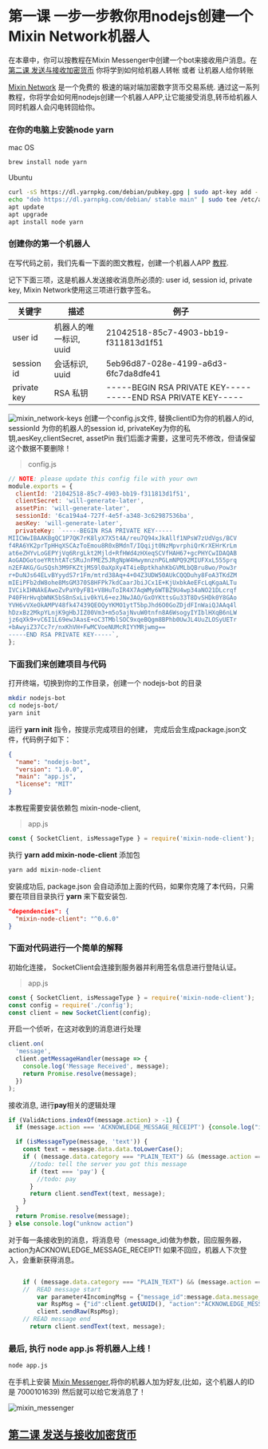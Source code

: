 # 第一课 一步一步教你用nodejs创建一个Mixin Network机器人
在本章中，你可以按教程在Mixin Messenger中创建一个bot来接收用户消息。在[第二课 发送与接收加密货币](https://github.com/wenewzhang/mixin_network-nodejs-bot2/blob/master/README2-zhchs.md)
你将学到如何给机器人转帐 或者 让机器人给你转账

[Mixin Network](https://mixin.one) 是一个免费的 极速的端对端加密数字货币交易系统.
通过这一系列教程，你将学会如何用nodejs创建一个机器人APP,让它能接受消息,转币给机器人同时机器人会闪电转回给你。

### 在你的电脑上安装node yarn
mac OS
```bash
brew install node yarn
```

Ubuntu
```bash
curl -sS https://dl.yarnpkg.com/debian/pubkey.gpg | sudo apt-key add -
echo "deb https://dl.yarnpkg.com/debian/ stable main" | sudo tee /etc/apt/sources.list.d/yarn.list
apt update
apt upgrade
apt install node yarn
```


### 创建你的第一个机器人
在写代码之前，我们先看一下面的图文教程，创建一个机器人APP [教程](https://mixin-network.gitbook.io/mixin-network-cn/messenger-ying-yong-kai-fa/chuang-jian-ji-qi-ren).

记下下面三项，这是机器人发送接收消息所必须的: user id, session id, private key, Mixin Network使用这三项进行数字签名。

| 关键字 | 描述                                  |   例子                                         |
| --- | -------------------------------------------- |  -------------------------------------------------
| user id | 机器人的唯一标识, uuid | 21042518-85c7-4903-bb19-f311813d1f51          |
| session id | 会话标识, uuid | 5eb96d87-028e-4199-a6d3-6fc7da8dfe41          |
| private key | RSA 私钥  | -----BEGIN RSA PRIVATE KEY----- -----END RSA PRIVATE KEY-----


![mixin_network-keys](https://github.com/wenewzhang/mixin_network-nodejs-bot2/blob/master/mixin_network-keys.png)
创建一个config.js文件, 替换clientID为你的机器人的id, sessionId 为你的机器人的session id, privateKey为你的私钥,aesKey,clientSecret, assetPin 我们后面才需要，这里可先不修改，但请保留这个数据不要删除！
> config.js
```javascript
// NOTE: please update this config file with your own
module.exports = {
  clientId: '21042518-85c7-4903-bb19-f311813d1f51',
  clientSecret: 'will-generate-later',
  assetPin: 'will-generate-later',
  sessionId: '6ca194a4-727f-4e5f-a348-3c62987536ba',
  aesKey: 'will-generate-later',
  privateKey: `-----BEGIN RSA PRIVATE KEY-----
MIICWwIBAAKBgQC1P7QK7rK8lyX7X5t4A/reu7Q94xJkAllf1NPsW7zUdVgs/BCV
f4RA6YK2prTpHHqXSCAzToEmou8R0xBMdnT/IQqijt0NzMpvrphiQrKrXEHrKrLm
at6eZHYvLoGEPYjVq6RrgLkt2Mjld+RfHWd4zHXeqSCVfHAH67+gcPHYCwIDAQAB
AoGADGotoeYRthtATcSRuJnFMEZ5JRgNpW4HwymnznPGLmNPQ92MIUFXxL555prq
n2EFAKG/GuSQsh3M9FKZtjMS9l0aXpXy4T4ieBptkhahKbGVMLbQBru8wo/Pow3r
r+DuNJs64ELvBYyydS7r1Fm/mtrd38Aq+4+04Z3UDW50AUkCQQDuhy8FoA3TKdZM
mIEiPFb2dW8ohe8MsGM370S8HFPk7kdCaarJbiJCx1E+KjUxbkAeEFcLqKgaALTu
IVCikIHNAkEAwoZvPaY0yFB1+V8HuToIR4X7AqWMy6WTBZ9U4wp34aNO21DLcrqf
P40FHrHvqbWNK5bS8nSxLiv0kYL6+ezJNwJAO/GxOYKttsGu33T8DvSHDk0Y8GAo
YVH6vVXeOkAMPV48fk47439QEOQyYKMO1ytT5bpJhd6O0GoZDjdFInWaiQJAAq4l
hDzxBz2MkpYLnjK9gHbJIZ00Vm3+m5o5ajNvuW0tnfn8A6WsogyIYIblHXqB6nLW
jz6qXk9+vC6I1L69ewJAasE+oC3TMblSOC9xqeBQgm8BPhb0UwJL4UuZLOSyUETr
+bAwyiZ37Cc7r/nxKhVH+FwMCVoeNUMcRIYYMRjwmg==
-----END RSA PRIVATE KEY-----`,
};

```
### 下面我们来创建项目与代码

打开终端，切换到你的工作目录，创建一个 nodejs-bot 的目录
```bash
mkdir nodejs-bot
cd nodejs-bot/
yarn init
```
运行 **yarn init** 指令，按提示完成项目的创建， 完成后会生成package.json文件，代码例子如下：
```json
{
  "name": "nodejs-bot",
  "version": "1.0.0",
  "main": "app.js",
  "license": "MIT"
}
```
本教程需要安装依赖包 mixin-node-client,
> app.js
```javascript
const { SocketClient, isMessageType } = require('mixin-node-client');
```
执行 **yarn add mixin-node-client** 添加包
```bash
yarn add mixin-node-client
```
安装成功后, package.json 会自动添加上面的代码，如果你克隆了本代码，只需要在项目目录执行 **yarn** 来下载安装包.
```json
"dependencies": {
  "mixin-node-client": "^0.6.0"
}
```

### 下面对代码进行一个简单的解释
初始化连接， SocketClient会连接到服务器并利用签名信息进行登陆认证。
> app.js
```javascript
const { SocketClient, isMessageType } = require('mixin-node-client');
const config = require('./config');
const client = new SocketClient(config);
```
开启一个侦听，在这对收到的消息进行处理

```javascript
client.on(
  'message',
  client.getMessageHandler(message => {
    console.log('Message Received', message);
    return Promise.resolve(message);
  })
);
```
接收消息, 进行**pay**相关的逻辑处理
```javascript
if (ValidActions.indexOf(message.action) > -1) {
  if (message.action === 'ACKNOWLEDGE_MESSAGE_RECEIPT') {console.log("ignore receipt");return;}

  if (isMessageType(message, 'text')) {
    const text = message.data.data.toLowerCase();
    if ( (message.data.category === "PLAIN_TEXT") && (message.action === "CREATE_MESSAGE") ) {
      //todo: tell the server you got this message
      if (text === 'pay') {
        //todo: pay
      }
      return client.sendText(text, message);
    }
  }
  return Promise.resolve(message);
} else console.log("unknow action")
```
对于每一条接收到的消息，将消息号（message_id)做为参数，回应服务器，action为ACKNOWLEDGE_MESSAGE_RECEIPT! 如果不回应，机器人下次登入，会重新获得消息。
```javascript

    if ( (message.data.category === "PLAIN_TEXT") && (message.action === "CREATE_MESSAGE") ) {
    //  READ message start
        var parameter4IncomingMsg = {"message_id":message.data.message_id, "status":"READ"};
        var RspMsg = {"id":client.getUUID(), "action":"ACKNOWLEDGE_MESSAGE_RECEIPT", "params":parameter4IncomingMsg};
        client.sendRaw(RspMsg);
    // READ message end
      return client.sendText(text, message);
```

### 最后, 执行 **node app.js** 将机器人上线！
```bash
node app.js
```

在手机上安装 [Mixin Messenger](https://mixin.one/),将你的机器人加为好友,(比如，这个机器人的ID是 7000101639) 然后就可以给它发消息了！

![mixin_messenger](https://github.com/wenewzhang/mixin_network-nodejs-bot2/blob/master/mixin_messenger-sayhi.png)


## [第二课 发送与接收加密货币](https://github.com/wenewzhang/mixin_network-nodejs-bot2/blob/master/README2-zhchs.md)
